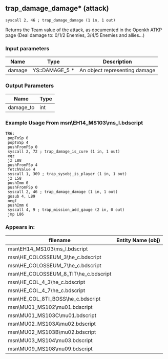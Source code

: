 ## trap_damage_damage* (attack)

`syscall 2, 46 ; trap_damage_damage (1 in, 1 out)`

Returns the Team value of the attack, as documented in the Openkh ATKP page (Deal damage to: 0/1/2 Enemies, 3/4/5 Enemies and allies…)

### Input parameters
| Name | Type | Description
|------|------|------------
| damage   | YS::DAMAGE_5 *   | An object representing damage


### Output Parameters
| Name | Type
|------|-----
| damage_to   | int   
### Example Usage From msn\EH14_MS103\ms_l.bdscript
```plaintext
TR6:
 popToSp 0
 popToSp 4
 pushFromFSp 0
 syscall 2, 72 ; trap_damage_is_cure (1 in, 1 out)
 eqz 
 jz L88
 pushFromFSp 4
 fetchValue 4
 syscall 1, 309 ; trap_sysobj_is_player (1 in, 1 out)
 jz L58
 pushImm 0
 pushFromFSp 0
 syscall 2, 46 ; trap_damage_damage (1 in, 1 out)
 gosub 4, L89
 negf 
 pushImm 0
 syscall 4, 9 ; trap_mission_add_gauge (2 in, 0 out)
 jmp L86
```


### Appears in:
| filename | Entity Name (obj)
|----------|-------------
| msn\EH14_MS103\ms_l.bdscript       |           
| msn\HE_COLOSSEUM_3\he_c.bdscript       |           
| msn\HE_COLOSSEUM_7\he_c.bdscript       |           
| msn\HE_COLOSSEUM_8_TIT\he_c.bdscript       |           
| msn\HE_COL_4_3\he_c.bdscript       |           
| msn\HE_COL_4_7\he_c.bdscript       |           
| msn\HE_COL_8TI_BOSS\he_c.bdscript       |           
| msn\MU01_MS102\mu01.bdscript       |           
| msn\MU01_MS103C\mu01.bdscript       |           
| msn\MU02_MS103A\mu02.bdscript       |           
| msn\MU02_MS103B\mu02.bdscript       |           
| msn\MU03_MS104\mu03.bdscript       |           
| msn\MU09_MS108\mu09.bdscript       |           



